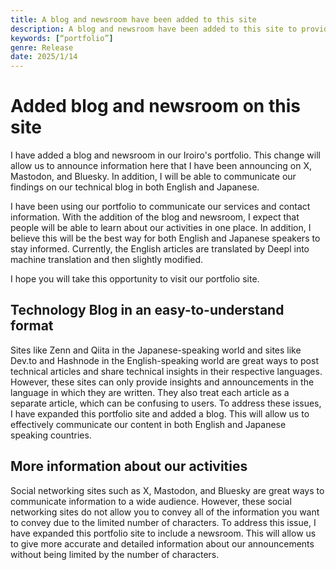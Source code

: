 ```yaml
---
title: A blog and newsroom have been added to this site
description: A blog and newsroom have been added to this site to provide a new venue for information dissemination.
keywords: [“portfolio”]
genre: Release
date: 2025/1/14
---
```


# Added blog and newsroom on this site
I have added a blog and newsroom in our Iroiro's portfolio. This change will allow us to announce information here that I have been announcing on X, Mastodon, and Bluesky. In addition, I will be able to communicate our findings on our technical blog in both English and Japanese.

I have been using our portfolio to communicate our services and contact information. With the addition of the blog and newsroom, I expect that people will be able to learn about our activities in one place. In addition, I believe this will be the best way for both English and Japanese speakers to stay informed.
Currently, the English articles are translated by Deepl into machine translation and then slightly modified.

I hope you will take this opportunity to visit our portfolio site.

## Technology Blog in an easy-to-understand format
Sites like Zenn and Qiita in the Japanese-speaking world and sites like Dev.to and Hashnode in the English-speaking world are great ways to post technical articles and share technical insights in their respective languages. However, these sites can only provide insights and announcements in the language in which they are written. They also treat each article as a separate article, which can be confusing to users.
To address these issues, I have expanded this portfolio site and added a blog. This will allow us to effectively communicate our content in both English and Japanese speaking countries.

## More information about our activities
Social networking sites such as X, Mastodon, and Bluesky are great ways to communicate information to a wide audience. However, these social networking sites do not allow you to convey all of the information you want to convey due to the limited number of characters.
To address this issue, I have expanded this portfolio site to include a newsroom. This will allow us to give more accurate and detailed information about our announcements without being limited by the number of characters.